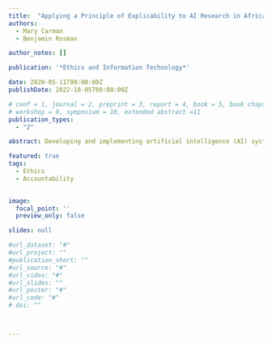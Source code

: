 ```yaml
---
title:  "Applying a Principle of Explicability to AI Research in Africa: Should we do it?"
authors:
  - Mary Carman
  - Benjamin Rosman

author_notes: []

publication: '*Ethics and Information Technology*'

date: 2020-05-11T00:00:00Z
publishDate: 2022-10-05T00:00:00Z

# conf = 1, journal = 2, preprint = 3, report = 4, book = 5, book chapter = 6, thesis = 7, patent = 9
# workshop = 9, symposium = 10, extended abstract =11
publication_types:
  - "2"

abstract: Developing and implementing artificial intelligence (AI) systems in an ethical manner faces several challenges specific to the kind of technology at hand, including ensuring that decision-making systems making use of machine learning are just, fair, and intelligible, and are aligned with our human values. Given that values vary across cultures, an additional ethical challenge is to ensure that these AI systems are not developed according to some unquestioned but questionable assumption of universal norms but are in fact compatible with the societies in which they operate. This is particularly pertinent for AI research and implementation across Africa, a ground where AI systems are and will be used but also a place with a history of imposition of outside values. In this paper, we thus critically examine one proposal for ensuring that decision-making systems are just, fair, and intelligible—that we adopt a principle of explicability to generate specific recommendations—to assess whether the principle should be adopted in an African research context. We argue that a principle of explicability not only can contribute to responsible and thoughtful development of AI that is sensitive to African interests and values, but can also advance tackling some of the computational challenges in machine learning research. In this way, the motivation for ensuring that a machine learning-based system is just, fair, and intelligible is not only to meet ethical requirements, but also to make effective progress in the field itself.

featured: true
tags:
  - Ethics
  - Accountability
  

image:
  focal_point: ''
  preview_only: false

slides: null

#url_dataset: "#"
#url_project: ""
#publication_short: ""
#url_source: "#"
#url_video: "#"
#url_slides: ""
#url_poster: "#"
#url_code: "#"
# doi: ""



---
```



